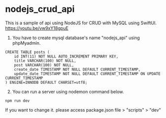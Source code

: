 # nodejs_crud_api
This is a sample of api using NodeJS for CRUD with MySQL using SwiftUI.
https://youtu.be/vw9xY18gpuE

1. You have to create mysql database's name "nodejs_api" using phpMyadmin.
```
CREATE TABLE posts (
    id INT(11) NOT NULL AUTO_INCREMENT PRIMARY KEY,
    title VARCHAR(100) NOT NULL,
    post VARCHAR(100) NOT NULL,
    create_date TIMESTAMP NOT NULL DEFAULT CURRENT_TIMESTAMP,
    update_date TIMESTAMP NOT NULL DEFAULT CURRENT_TIMESTAMP ON UPDATE CURRENT_TIMESTAMP
) ENGINE=INNODB DEFAULT CHARSET=utf8;
```

2. You can run a server using nodemon command below.
```
npm run dev
```

If you want to change it. 
please access package.json file > "scripts" > "dev"
